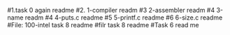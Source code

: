 #1.task 0 again readme
#2. 1-compiler readm
#3 2-assembler readm
#4 3-name readm
#4 4-puts.c readme
#5 5-printf.c readme
#6 6-size.c readme
#File: 100-intel  task 8 readme
#filr task 8 readme
#Task 6 read me
